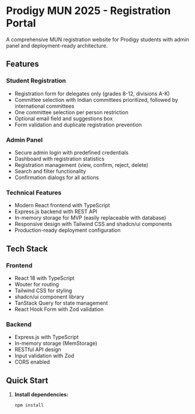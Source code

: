 # Prodigy MUN 2025 - Registration Portal

A comprehensive MUN registration website for Prodigy students with admin panel and deployment-ready architecture.

## Features

### Student Registration
- Registration form for delegates only (grades 8-12, divisions A-K)
- Committee selection with Indian committees prioritized, followed by international committees
- One committee selection per person restriction
- Optional email field and suggestions box
- Form validation and duplicate registration prevention

### Admin Panel
- Secure admin login with predefined credentials
- Dashboard with registration statistics
- Registration management (view, confirm, reject, delete)
- Search and filter functionality
- Confirmation dialogs for all actions

### Technical Features
- Modern React frontend with TypeScript
- Express.js backend with REST API
- In-memory storage for MVP (easily replaceable with database)
- Responsive design with Tailwind CSS and shadcn/ui components
- Production-ready deployment configuration

## Tech Stack

### Frontend
- React 18 with TypeScript
- Wouter for routing
- Tailwind CSS for styling
- shadcn/ui component library
- TanStack Query for state management
- React Hook Form with Zod validation

### Backend
- Express.js with TypeScript
- In-memory storage (MemStorage)
- RESTful API design
- Input validation with Zod
- CORS enabled

## Quick Start

1. **Install dependencies:**
   ```bash
   npm install
   